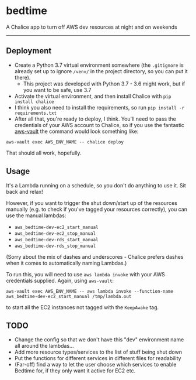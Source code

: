 # bedtime
A Chalice app to turn off AWS dev resources at night and on weekends

--------

## Deployment
- Create a Python 3.7 virtual environment somewhere (the `.gitignore` is already set up to ignore `/venv/` in the
  project directory, so you can put it there).
  - This project was developed with Python 3.7 - 3.6 might work, but if you want to be safe, use 3.7
- Activate the virtual environment, and then install Chalice with `pip install chalice`
- I think you also need to install the requirements, so run `pip install -r requirements.txt`
- After all that, you're ready to deploy, I think. You'll need to pass the credentials of your AWS account to Chalice,
  so if you use the fantastic [aws-vault](https://github.com/99designs/aws-vault) the command would look something
  like:

```
aws-vault exec AWS_ENV_NAME -- chalice deploy
```

That should all work, hopefully.

## Usage

It's a Lambda running on a schedule, so you don't do anything to use it. Sit back and relax!

However, if you want to trigger the shut down/start up of the resources manually (e.g. to check if you've tagged your
resources correctly), you can use the manual lambdas:
- `aws_bedtime-dev-ec2_start_manual`
- `aws_bedtime-dev-ec2_stop_manual`
- `aws_bedtime-dev-rds_start_manual`
- `aws_bedtime-dev-rds_stop_manual`

(Sorry about the mix of dashes and underscores - Chalice prefers dashes when it comes to automatically naming Lambdas.)

To run this, you will need to use `aws lambda invoke` with your AWS credentials supplied. Again, using `aws-vault`:
```
aws-vault exec AWS_ENV_NAME -- aws lambda invoke --function-name aws_bedtime-dev-ec2_start_manual /tmp/lambda.out
```
to start all the EC2 instances not tagged with the `KeepAwake` tag.

## TODO

- Change the config so that we don't have this "dev" environment name all around the lambdas...
- Add more resource types/services to the list of stuff being shut down
- Put the functions for different services in different files for readability
- (Far-off) find a way to let the user choose which services to enable Bedtime for, if they only want it active for EC2
  etc.
